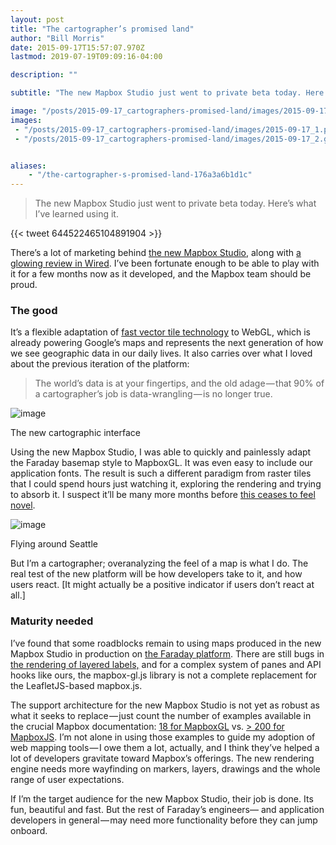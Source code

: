 ```yaml
---
layout: post
title: "The cartographer’s promised land"
author: "Bill Morris"
date: 2015-09-17T15:57:07.970Z
lastmod: 2019-07-19T09:09:16-04:00

description: ""

subtitle: "The new Mapbox Studio just went to private beta today. Here’s what I’ve learned using it."

image: "/posts/2015-09-17_cartographers-promised-land/images/2015-09-17_1.png" 
images:
 - "/posts/2015-09-17_cartographers-promised-land/images/2015-09-17_1.png" 
 - "/posts/2015-09-17_cartographers-promised-land/images/2015-09-17_2.gif" 


aliases:
    - "/the-cartographer-s-promised-land-176a3a6b1d1c"
---
```


> The new Mapbox Studio just went to private beta today. Here’s what I’ve learned using it.

{{< tweet 644522465104891904 >}}


There’s a lot of marketing behind [the new Mapbox Studio](https://www.mapbox.com/mapbox-studio/), along with [a glowing review in Wired](http://www.wired.com/2015/09/mapbox-studio/). I’ve been fortunate enough to be able to play with it for a few months now as it developed, and the Mapbox team should be proud.

### The good

It’s a flexible adaptation of [fast vector tile technology](https://www.mapbox.com/developers/vector-tiles/) to WebGL, which is already powering Google’s maps and represents the next generation of how we see geographic data in our daily lives. It also carries over what I loved about the previous iteration of the platform:
> The world’s data is at your fingertips, and the old adage — that 90% of a cartographer’s job is data-wrangling — is no longer true.



![image](/assets/img/2015-09-17_1.png)

The new cartographic interface



Using the new Mapbox Studio, I was able to quickly and painlessly adapt the Faraday basemap style to MapboxGL. It was even easy to include our application fonts. The result is such a different paradigm from raster tiles that I could spend hours just watching it, exploring the rendering and trying to absorb it. I suspect it’ll be many more months before [this ceases to feel novel](http://bl.ocks.org/wboykinm/2a483a2cced4b9b38407).




![image](/assets/img/2015-09-17_2.gif)

Flying around Seattle



But I’m a cartographer; overanalyzing the feel of a map is what I do. The real test of the new platform will be how developers take to it, and how users react. [It might actually be a positive indicator if users don’t react at all.]

### Maturity needed

I’ve found that some roadblocks remain to using maps produced in the new Mapbox Studio in production on [the Faraday platform](http://app.faraday.io). There are still bugs in [the rendering of layered labels,](https://github.com/mapbox/mapbox-gl-js/issues/757) and for a complex system of panes and API hooks like ours, the mapbox-gl.js library is not a complete replacement for the LeafletJS-based mapbox.js.

The support architecture for the new Mapbox Studio is not yet as robust as what it seeks to replace — just count the number of examples available in the crucial Mapbox documentation: [18 for MapboxGL](https://www.mapbox.com/mapbox-gl-js/examples/) vs. [&gt; 200 for MapboxJS](https://www.mapbox.com/mapbox.js/example/v1.0.0/). I’m not alone in using those examples to guide my adoption of web mapping tools — I owe them a lot, actually, and I think they’ve helped a lot of developers gravitate toward Mapbox’s offerings. The new rendering engine needs more wayfinding on markers, layers, drawings and the whole range of user expectations.

If I’m the target audience for the new Mapbox Studio, their job is done. Its fun, beautiful and fast. But the rest of Faraday’s engineers— and application developers in general — may need more functionality before they can jump onboard.

